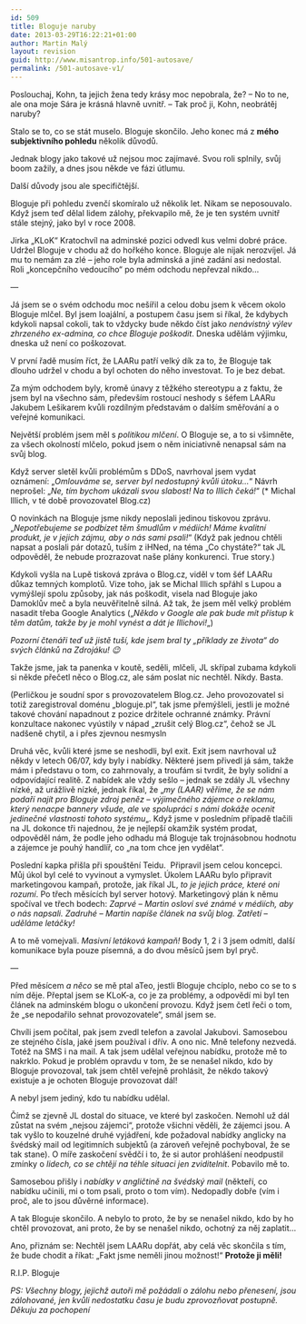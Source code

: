 ```yaml
---
id: 509
title: Bloguje naruby
date: 2013-03-29T16:22:21+01:00
author: Martin Malý
layout: revision
guid: http://www.misantrop.info/501-autosave/
permalink: /501-autosave-v1/
---
```

Poslouchaj, Kohn, ta jejich žena tedy krásy moc nepobrala, že? &#8211; No to ne, ale ona moje Sára je krásná hlavně uvnitř. &#8211; Tak proč ji, Kohn, neobrátěj naruby?

<!--more-->

Stalo se to, co se stát muselo. Bloguje skončilo. Jeho konec má z **mého subjektivního pohledu** několik důvodů.

Jednak blogy jako takové už nejsou moc zajímavé. Svou roli splnily, svůj boom zažily, a dnes jsou někde ve fázi útlumu.

Další důvody jsou ale specifičtější.

Bloguje při pohledu zvenčí skomíralo už několik let. Nikam se neposouvalo. Když jsem teď dělal lidem zálohy, překvapilo mě, že je ten systém uvnitř stále stejný, jako byl v roce 2008.

Jirka &#8222;KLoK&#8220; Kratochvíl na adminské pozici odvedl kus velmi dobré práce. Udržel Bloguje v chodu až do hořkého konce. Bloguje ale nijak nerozvíjel. Já mu to nemám za zlé &#8211; jeho role byla adminská a jiné zadání asi nedostal. Roli &#8222;koncepčního vedoucího&#8220; po mém odchodu nepřevzal nikdo&#8230;

&#8212;

Já jsem se o svém odchodu moc nešířil a celou dobu jsem k věcem okolo Bloguje mlčel. Byl jsem loajální, a postupem času jsem si říkal, že kdybych kdykoli napsal cokoli, tak to vždycky bude někdo číst jako _nenávistný výlev zhrzeného ex-admina, co chce Bloguje poškodit_. Dneska udělám výjimku, dneska už není co poškozovat.

V první řadě musím říct, že LAARu patří velký dík za to, že Bloguje tak dlouho udržel v chodu a byl ochoten do něho investovat. To je bez debat.

Za mým odchodem byly, kromě únavy z těžkého stereotypu a z faktu, že jsem byl na všechno sám, především rostoucí neshody s šéfem LAARu Jakubem Lešikarem kvůli rozdílným představám o dalším směřování a o veřejné komunikaci.

Největší problém jsem měl s _politikou mlčení_. O Bloguje se, a to si všimněte, za všech okolností mlčelo, pokud jsem o něm iniciativně nenapsal sám na svůj blog.

Když server sletěl kvůli problémům s DDoS, navrhoval jsem vydat oznámení: &#8222;_Omlouváme se, server byl nedostupný kvůli útoku&#8230;_&#8220; Návrh neprošel: &#8222;_Ne, tím bychom ukázali svou slabost! Na to Illich čeká!_&#8220; (* Michal Illich, v té době provozovatel Blog.cz)

O novinkách na Bloguje jsme nikdy neposlali jedinou tiskovou zprávu. &#8222;_Nepotřebujeme se podbízet těm šmudlům v médiích! Máme kvalitní produkt, je v jejich zájmu, aby o nás sami psali!_&#8220; (Když pak jednou chtěli napsat a poslali pár dotazů, tuším z iHNed, na téma &#8222;Co chystáte?&#8220; tak JL odpověděl, že nebude prozrazovat naše plány konkurenci. True story.)

Kdykoli vyšla na Lupě tisková zpráva o Blog.cz, viděl v tom šéf LAARu důkaz temných komplotů. Vize toho, jak se Michal Illich spřáhl s Lupou a vymýšlejí spolu způsoby, jak nás poškodit, visela nad Bloguje jako Damoklův meč a byla neuvěřitelně silná. Až tak, že jsem měl velký problém nasadit třeba Google Analytics (&#8222;_Někdo v Google ale pak bude mít přístup k těm datům, takže by je mohl vynést a dát je Illichovi!_&#8222;)

_Pozorní čtenáři teď už jistě tuší, kde jsem bral ty &#8222;příklady ze života&#8220; do svých článků na Zdrojáku! 😉_

Takže jsme, jak ta panenka v koutě, seděli, mlčeli, JL skřípal zubama kdykoli si někde přečetl něco o Blog.cz, ale sám poslat nic nechtěl. Nikdy. Basta.

(Perličkou je soudní spor s provozovatelem Blog.cz. Jeho provozovatel si totiž zaregistroval doménu &#8222;bloguje.pl&#8220;, tak jsme přemýšleli, jestli je možné takové chování napadnout z pozice držitele ochranné známky. Právní konzultace nakonec vyústily v nápad &#8222;zrušit celý Blog.cz&#8220;, čehož se JL nadšeně chytil, a i přes zjevnou nesmysln

Druhá věc, kvůli které jsme se neshodli, byl exit. Exit jsem navrhoval už někdy v letech 06/07, kdy byly i nabídky. Některé jsem přivedl já sám, takže mám i představu o tom, co zahrnovaly, a troufám si tvrdit, že byly solidní a odpovídající realitě. Z nabídek ale vždy sešlo &#8211; jednak se zdály JL všechny nízké, až urážlivě nízké, jednak říkal, že &#8222;_my (LAAR) věříme, že se nám podaří najít pro Bloguje zdroj peněz &#8211; výjimečného zájemce o reklamu, který nenacpe bannery všude, ale ve spolupráci s námi dokáže ocenit jedinečné vlastnosti tohoto systému_&#8222;. Když jsme v posledním případě tlačili na JL dokonce tři najednou, že je nejlepší okamžik systém prodat, odpověděl nám, že podle jeho odhadu má Bloguje tak trojnásobnou hodnotu a zájemce je pouhý handlíř, co &#8222;na tom chce jen vydělat&#8220;.

Poslední kapka přišla při spouštění Teidu.  Připravil jsem celou koncepci. Můj úkol byl celé to vyvinout a vymyslet. Úkolem LAARu bylo připravit marketingovou kampaň, protože, jak říkal JL, _to je jejich práce, které oni rozumí_. Po třech měsících byl server hotový. Marketingový plán k němu spočíval ve třech bodech: _Zaprvé &#8211; Martin osloví své známé v médiích, aby o nás napsali. Zadruhé &#8211; Martin napíše článek na svůj blog. Zatřetí &#8211; uděláme letáčky!_

A to mě vomejvali. _Masivní letáková kampaň!_ Body 1, 2 i 3 jsem odmítl, další komunikace byla pouze písemná, a do dvou měsíců jsem byl pryč.

&#8212;

Před měsícem _a něco_ se mě ptal aTeo, jestli Bloguje chcíplo, nebo co se to s ním děje. Přeptal jsem se KLoK-a, co je za problémy, a odpovědí mi byl ten článek na adminském blogu o ukončení provozu. Když jsem četl řeči o tom, že &#8222;se nepodařilo sehnat provozovatele&#8220;, smál jsem se.

Chvíli jsem počítal, pak jsem zvedl telefon a zavolal Jakubovi. Samosebou ze stejného čísla, jaké jsem používal i dřív. A ono nic. Mně telefony nezvedá. Totéž na SMS i na mail. A tak jsem udělal veřejnou nabídku, protože mě to nakrklo. Pokud je problém opravdu v tom, že se nenašel nikdo, kdo by Bloguje provozoval, tak jsem chtěl veřejně prohlásit, že někdo takový existuje a je ochoten Bloguje provozovat dál!

A nebyl jsem jediný, kdo tu nabídku udělal.

Čímž se zjevně JL dostal do situace, ve které byl zaskočen. Nemohl už dál zůstat na svém &#8222;nejsou zájemci&#8220;, protože všichni věděli, že zájemci jsou. A tak vyšlo to kouzelné druhé vyjádření, kde požadoval nabídky anglicky na švédský mail od legitimních subjektů (a zároveň veřejně pochyboval, že se tak stane). O míře zaskočení svědčí i to, že si autor prohlášení neodpustil zmínky o _lidech, co se chtějí na téhle situaci jen zviditelnit_. Pobavilo mě to.

Samosebou přišly i _nabídky v angličtině na švédský mail_ (někteří, co nabídku učinili, mi o tom psali, proto o tom vím). Nedopadly dobře (vím i proč, ale to jsou důvěrné informace).

A tak Bloguje skončilo. A nebylo to proto, že by se nenašel nikdo, kdo by ho chtěl provozovat, ani proto, že by se nenašel nikdo, ochotný za něj zaplatit&#8230;

Ano, přiznám se: Nechtěl jsem LAARu dopřát, aby celá věc skončila s tím, že bude chodit a říkat: &#8222;Fakt jsme neměli jinou možnost!&#8220; **Protože ji měli!**

R.I.P. Bloguje

_PS: Všechny blogy, jejichž autoři mě požádali o zálohu nebo přenesení, jsou zálohované, jen kvůli nedostatku času je budu zprovozňovat postupně. Děkuju za pochopení_